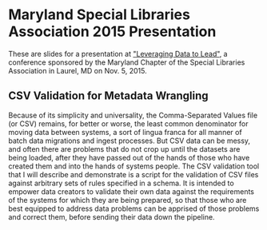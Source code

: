 # Maryland Special Libraries Association 2015 Presentation
These are slides for a presentation at ["Leveraging Data to Lead"](http://maryland.sla.org/data.html), a conference sponsored by the Maryland Chapter of the Special Libraries Association in Laurel, MD on Nov. 5, 2015.

## CSV Validation for Metadata Wrangling
Because of its simplicity and universality, the Comma-Separated Values file (or CSV) remains, for better or worse, the least common denominator for moving data between systems, a sort of lingua franca for all manner of batch data migrations and ingest processes. But CSV data can be messy, and often there are problems that do not crop up until the datasets are being loaded, after they have passed out of the hands of those who have created them and into the hands of systems people. The CSV validation tool that I will describe and demonstrate is a script for the validation of CSV files against arbitrary sets of rules specified in a schema. It is intended to empower data creators to validate their own data against the requirements of the systems for which they are being prepared, so that those who are best equipped to address data problems can be apprised of those problems and correct them, before sending their data down the pipeline.
